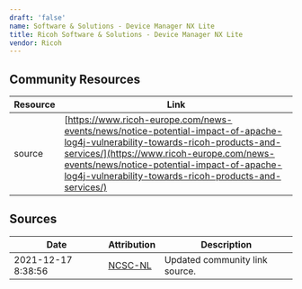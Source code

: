 ```yaml
---
draft: 'false'
name: Software & Solutions - Device Manager NX Lite
title: Ricoh Software & Solutions - Device Manager NX Lite
vendor: Ricoh
---
```



## Community Resources
| Resource | Link |
| --- | --- |
| source | [https://www.ricoh-europe.com/news-events/news/notice-potential-impact-of-apache-log4j-vulnerability-towards-ricoh-products-and-services/](https://www.ricoh-europe.com/news-events/news/notice-potential-impact-of-apache-log4j-vulnerability-towards-ricoh-products-and-services/) |


## Sources
| Date | Attribution | Description |
| --- | --- | --- |
| 2021-12-17 8:38:56 | [NCSC-NL](https://github.com/NCSC-NL/log4shell/blob/main/software/README.md) | Updated community link source.  |
